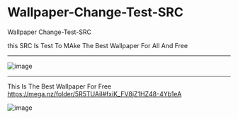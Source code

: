 # Wallpaper-Change-Test-SRC
Wallpaper Change-Test-SRC


this SRC Is Test To MAke The Best Wallpaper For All And Free

** **

![image](https://user-images.githubusercontent.com/74623428/147824610-231e1002-ee12-4888-bafd-6ea89f051f38.png)

** **
This Is The Best Wallpaper For Free
https://mega.nz/folder/5R5TUAiI#fxiK_FV8jZ1HZ48-4Yb1eA

![image](https://user-images.githubusercontent.com/74623428/181129063-8f3866f0-0331-49b9-8931-c956f87cac12.png)
